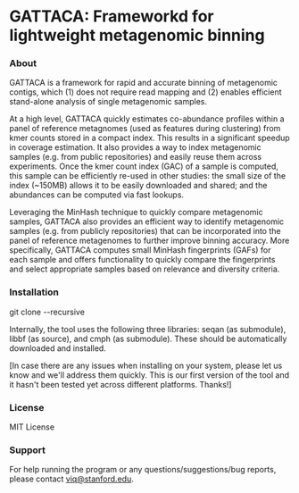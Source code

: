GATTACA: Frameworkd for lightweight metagenomic binning
============

### About

GATTACA is a framework for rapid and accurate binning of metagenomic contigs, which (1) does not require read mapping and (2) enables efficient stand-alone analysis of single metagenomic samples. 

At a high level, GATTACA quickly estimates co-abundance profiles within a panel of reference metagnomes (used as features during clustering) from kmer counts stored in a compact index. This results in a significant speedup in coverage estimation. It also provides a way to index metagenomic samples (e.g. from public repositories) and easily reuse them across experiments. Once the kmer count index (GAC) of a sample is computed, this sample can be efficiently re-used in other studies: the small size of the index (~150MB) allows it to be easily downloaded and shared; and the abundances can be computed via fast lookups.

Leveraging the MinHash technique to quickly compare metagenomic samples, GATTACA also provides an efficient way to identify metagenomic samples (e.g. from publicly repositories) that can be incorporated into the panel of reference metagenomes to further improve binning accuracy. More specifically, GATTACA computes small MinHash fingerprints (GAFs) for each sample and offers functionality to quickly compare the fingerprints and select appropriate samples based on relevance and diversity criteria. 

### Installation

git clone --recursive 

Internally, the tool uses the following three libraries: seqan (as submodule), libbf (as source), and cmph (as submodule). These should be automatically downloaded and installed.

[In case there are any issues when installing on your system, please let us know and we'll address them quickly. This is our first version of the tool and it hasn't been tested yet across different platforms. Thanks!]

### License

MIT License

### Support

For help running the program or any questions/suggestions/bug reports, please contact viq@stanford.edu.
